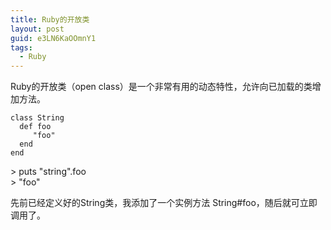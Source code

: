 ```yaml
---
title: Ruby的开放类
layout: post
guid: e3LN6KaOOmnY1
tags:
  - Ruby
---
```


Ruby的开放类（open class）是一个非常有用的动态特性，允许向已加载的类增加方法。

	class String
 	  def foo
 		 "foo"
 	  end
	end 

\> puts "string".foo  
\> "foo"

先前已经定义好的String类，我添加了一个实例方法 String#foo，随后就可立即调用了。